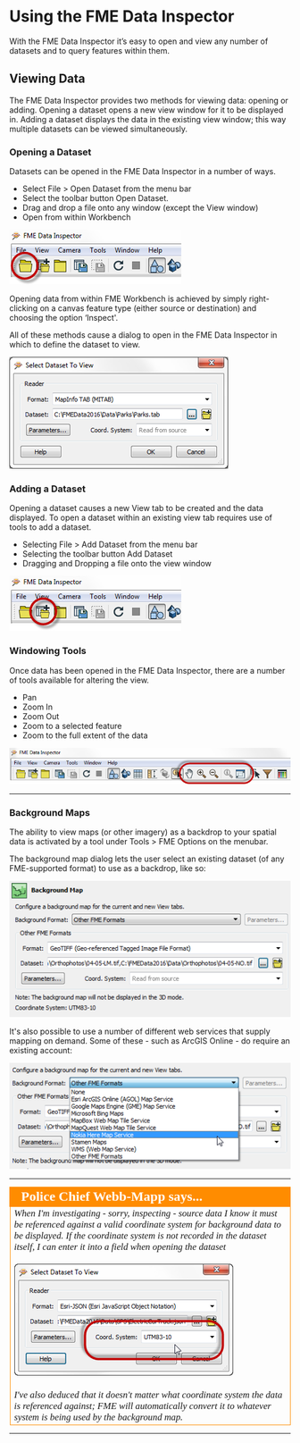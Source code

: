 # Using the FME Data Inspector #

With the FME Data Inspector it’s easy to open and view any number of datasets and to query features within them.

 
## Viewing Data ##
The FME Data Inspector provides two methods for viewing data: opening or adding. Opening a dataset opens a new view window for it to be displayed in. Adding a dataset displays the data in the existing view window; this way multiple datasets can be viewed simultaneously.

### Opening a Dataset ###
Datasets can be opened in the FME Data Inspector in a number of ways.

- Select File > Open Dataset from the menu bar
- Select the toolbar button Open Dataset.
- Drag and drop a file onto any window (except the View window)
- Open from within Workbench

![](./Images/Img1.26.DIOpenDataset.png)

Opening data from within FME Workbench is achieved by simply right-clicking on a canvas feature type (either source or destination) and choosing the option ‘Inspect'.

All of these methods cause a dialog to open in the FME Data Inspector in which to define the dataset to view.

![](./Images/Img1.27.DIOpenDatasetDialog.png)

### Adding a Dataset ###
Opening a dataset causes a new View tab to be created and the data displayed. To open a dataset within an existing view tab requires use of tools to add a dataset.

- Selecting File > Add Dataset from the menu bar
- Selecting the toolbar button Add Dataset
- Dragging and Dropping a file onto the view window

![](./Images/Img1.28.DIAddDataset.png)

### Windowing Tools ###
Once data has been opened in the FME Data Inspector, there are a number of tools available for altering the view.

- Pan
- Zoom In
- Zoom Out
- Zoom to a selected feature
- Zoom to the full extent of the data

![](./Images/Img1.29.DIWindowTools.png)

---

### Background Maps ###
The ability to view maps (or other imagery) as a backdrop to your spatial data is activated by a tool under Tools > FME Options on the menubar.

The background map dialog lets the user select an existing dataset (of any FME-supported format) to use as a backdrop, like so:

![](./Images/Img1.33.DIBackgroundDialog.png)

It's also possible to use a number of different web services that supply mapping on demand. Some of these - such as ArcGIS Online - do require an existing account:

![](./Images/Img1.34.DIBackgroundFormats.png)


---

<!--Person X Says Section-->

<table style="border-spacing: 0px">
<tr>
<td style="vertical-align:middle;background-color:darkorange;border: 2px solid darkorange">
<i class="fa fa-quote-left fa-lg fa-pull-left fa-fw" style="color:white;padding-right: 12px;vertical-align:text-top"></i>
<span style="color:white;font-size:x-large;font-weight: bold;font-family:serif">Police Chief Webb-Mapp says...</span>
</td>
</tr>

<tr>
<td style="border: 1px solid darkorange">
<span style="font-family:serif; font-style:italic; font-size:larger">
When I'm investigating - sorry, inspecting - source data I know it must be referenced against a valid coordinate system for background data to be displayed. If the coordinate system is not recorded in the dataset itself, I can enter it into a field when opening the dataset
<br><br><img src="./Images/Img1.35.DICoordinateSystem.png">
<br><br>I've also deduced that it doesn't matter what coordinate system the data is referenced against; FME will automatically convert it to whatever system is being used by the background map.
</span>
</td>
</tr>
</table>

---